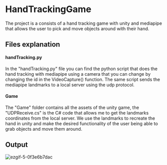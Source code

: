 # HandTrackingGame
The project is a consists of a hand tracking game with unity and mediapipe that allows the user to pick and move objects around with their hand.

## Files explanation
#### handTracking.py
In the "handTracking.py" file you can find the python script that does the hand tracking with mediapipe using a camera that you can change by changing the id in the VideoCapture() function.
The same script sends the mediapipe landmarks to a local server using the udp protocol.
#### Game
The "Game" folder contains all the assets of the unity game, the "UDPReceive.cs" is the C# code that allows me to get the landmarks coordinates from the local server.
We use the landmarks to recreate the hand in unity and make the desired functionality of the user being able to grab objects and move them around.
## Output

![ezgif-5-0f3e6b7dac](https://github.com/ahmedbenaissa/HandTrackingGame/assets/78700276/d97d015f-2d0b-4235-81b3-e16d3c314551)
